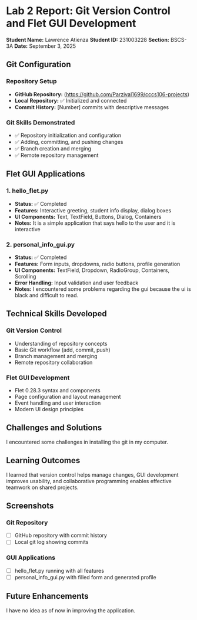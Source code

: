 # Lab 2 Report: Git Version Control and Flet GUI Development

**Student Name:** Lawrence Atienza
**Student ID:** 231003228
**Section:** BSCS-3A
**Date:** September 3, 2025

## Git Configuration

### Repository Setup
- **GitHub Repository:** (https://github.com/Parzival1699/cccs106-projects)
- **Local Repository:** ✅ Initialized and connected
- **Commit History:** [Number] commits with descriptive messages

### Git Skills Demonstrated
- ✅ Repository initialization and configuration
- ✅ Adding, committing, and pushing changes
- ✅ Branch creation and merging
- ✅ Remote repository management

## Flet GUI Applications

### 1. hello_flet.py
- **Status:** ✅ Completed
- **Features:** Interactive greeting, student info display, dialog boxes
- **UI Components:** Text, TextField, Buttons, Dialog, Containers
- **Notes:** It is a simple application that says hello to the user and it is interactive

### 2. personal_info_gui.py
- **Status:** ✅ Completed
- **Features:** Form inputs, dropdowns, radio buttons, profile generation
- **UI Components:** TextField, Dropdown, RadioGroup, Containers, Scrolling
- **Error Handling:** Input validation and user feedback
- **Notes:** I encountered some problems regarding the gui because the ui is black and difficult to read.

## Technical Skills Developed

### Git Version Control
- Understanding of repository concepts
- Basic Git workflow (add, commit, push)
- Branch management and merging
- Remote repository collaboration

### Flet GUI Development
- Flet 0.28.3 syntax and components
- Page configuration and layout management
- Event handling and user interaction
- Modern UI design principles

## Challenges and Solutions

I encountered some challenges in installing the git in my computer.

## Learning Outcomes

I learned that version control helps manage changes, GUI development improves usability, and collaborative programming enables effective teamwork on shared projects.

## Screenshots



### Git Repository
- [ ] GitHub repository with commit history
- [ ] Local git log showing commits

### GUI Applications
- [ ] hello_flet.py running with all features
- [ ] personal_info_gui.py with filled form and generated profile

## Future Enhancements

I have no idea as of now in improving the application.